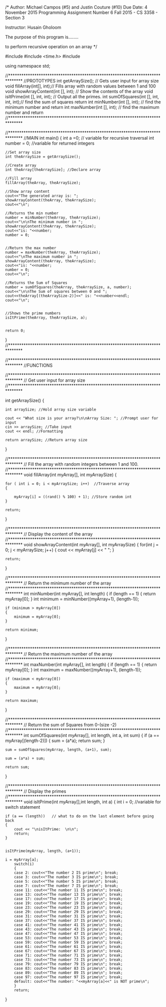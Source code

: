 /*
 Author: Michael Campos (#5) and Justin Couture (#10)
 Due Date: 4 November 2015
 Programming Assignment Number 6
 Fall 2015 - CS 3358 - Section 3

 Instructor: Husain Gholoom

 The purpose of this program is........

 to perform recursive operation on an array
 */

#include <iostream>
#include <time.h>
#include <cstdlib>

using namespace std;

//******************************************************************************
//PROTOTYPES
int getArraySize();                     // Gets user input for array size
void fillArray(int[], int);// Fills array with random values between 1 and 100
void showArrayContent(int [], int);     // Show the contents of the array
void isItPrime(int [], int, int);       // Output all the primes.
int sumOfSquares(int [], int, int, int);// find the sum of squares return
int minNumber(int [], int);             // find the minimum number and return
int maxNumber(int [], int);             // find the maximum number and return
//******************************************************************************


//******************************************************************************
//MAIN
int main()
{
    int a =0;  // variable for recursive traversal
    int number = 0; //variable for returned integers

    //Set array size
    int theArraySize = getArraySize();

    //Create array
    int theArray[theArraySize]; //Declare array

    //Fill array
    fillArray(theArray, theArraySize);

    //Show array content
    cout<<"The generated array is: ";
    showArrayContent(theArray, theArraySize);
    cout<<"\n";

    //Returns the min number
    number = minNumber(theArray, theArraySize);
    cout<<"\n\nThe minimum number in ";
    showArrayContent(theArray, theArraySize);
    cout<<"is: "<<number;
    number = 0;


    //Return the max number
    number = maxNumber(theArray, theArraySize);
    cout<<"\nThe maximum number in ";
    showArrayContent(theArray, theArraySize);
    cout<<"is: "<<number;
    number = 0;
    cout<<"\n";

    //Returns the Sum of Squares
    number = sumOfSquares(theArray, theArraySize, a, number);
    cout<<"\n\nThe Sum of squares between 0 and ";
    cout<<theArray[(theArraySize-2)]<<" is: "<<number<<endl;
    cout<<"\n";


    //Shows the prime numbers
    isItPrime(theArray, theArraySize, a);


    return 0;
}
//******************************************************************************


//******************************************************************************
//FUNCTIONS

//******************************************************************************
//  Get user input for array size
//******************************************************************************

int getArraySize()
{

    int arraySize; //Hold array size variable

    cout << "What size is your array?\n\nArray Size: "; //Prompt user for input
    cin >> arraySize; //Take input
    cout << endl; //Formatting

    return arraySize; //Return array size
}


//******************************************************************************
//  Fill the array with random integers between 1 and 100.
//******************************************************************************
void fillArray(int myArray[], int myArraySize)
{

    for ( int i = 0; i < myArraySize; i++)  //Traverse array
    {

        myArray[i] = ((rand() % 100) + 1); //Store random int
    }

    return;
}


//******************************************************************************
//  Display the content of the array
//******************************************************************************
void showArrayContent(int myArray[], int myArraySize)
{
    for(int j = 0; j < myArraySize; j++)
    {
        cout << myArray[j] << " ";
    }

    return;
}


//******************************************************************************
//  Return the minimum number of the array
//******************************************************************************
int minNumber(int myArray[], int length)
{
    if (length == 1)
    {
        return myArray[0];
    }
    int minimum = minNumber((myArray+1), (length-1));


    if (minimum > myArray[0])
    {
        minimum = myArray[0];
    }

    return minimum;
}


//******************************************************************************
//  Return the maximum number of the array
//******************************************************************************
int maxNumber(int myArray[], int length)
{
    if (length == 1)
    {
        return myArray[0];
    }
    int maximum = maxNumber((myArray+1), (length-1));


    if (maximum < myArray[0])
    {
        maximum = myArray[0];
    }

    return maximum;
}




//******************************************************************************
//  Return the sum of Squares from 0-(size -2)
//******************************************************************************
int sumOfSquares(int myArray[], int length, int a, int sum)
{
    if (a == myArray[(length-2)])
    {
        sum = (a*a);
        return sum;
    }

    sum = sumOfSquares(myArray, length, (a+1), sum);

    sum = (a*a) + sum;

    return sum;
}


//******************************************************************************
//  Display the primes
//******************************************************************************
void isItPrime(int myArray[],int length, int a)
{
    int i = 0; //variable for switch statement

    if (a == (length))   // what to do on the last element before going back
    {
        cout << "\nisItPrime:  \n\n";
        return;
    }


    isItPrime(myArray, length, (a+1));

    i = myArray[a];
        switch(i)
        {
        case 2: cout<<"The number 2 IS prime\n"; break;
        case 3: cout<<"The number 3 IS prime\n"; break;
        case 5: cout<<"The number 5 IS prime\n"; break;
        case 7: cout<<"The number 7 IS prime\n"; break;
        case 11: cout<<"The number 11 IS prime\n"; break;
        case 13: cout<<"The number 13 IS prime\n"; break;
        case 17: cout<<"The number 17 IS prime\n"; break;
        case 19: cout<<"The number 19 IS prime\n"; break;
        case 23: cout<<"The number 23 IS prime\n"; break;
        case 29: cout<<"The number 29 IS prime\n"; break;
        case 31: cout<<"The number 31 IS prime\n"; break;
        case 37: cout<<"The number 37 IS prime\n"; break;
        case 41: cout<<"The number 41 IS prime\n"; break;
        case 43: cout<<"The number 43 IS prime\n"; break;
        case 47: cout<<"The number 47 IS prime\n"; break;
        case 53: cout<<"The number 53 IS prime\n"; break;
        case 59: cout<<"The number 59 IS prime\n"; break;
        case 61: cout<<"The number 61 IS prime\n"; break;
        case 67: cout<<"The number 67 IS prime\n"; break;
        case 71: cout<<"The number 71 IS prime\n"; break;
        case 73: cout<<"The number 73 IS prime\n"; break;
        case 79: cout<<"The number 79 IS prime\n"; break;
        case 83: cout<<"The number 83 IS prime\n"; break;
        case 89: cout<<"The number 89 IS prime\n"; break;
        case 97: cout<<"The number 97 IS prime\n"; break;
        default: cout<<"The number: "<<myArray[a]<<" is NOT prime\n";
        }
        return;
}

